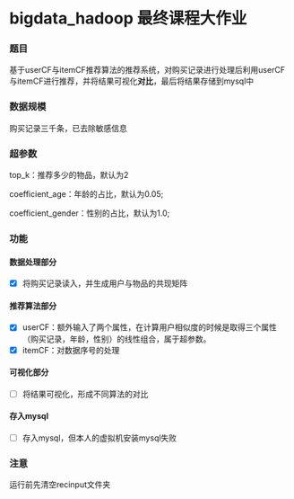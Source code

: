 # bigdata_hadoop 最终课程大作业
### 题目
基于userCF与itemCF推荐算法的推荐系统，对购买记录进行处理后利用userCF与itemCF进行推荐，并将结果可视化**对比**，最后将结果存储到mysql中

### 数据规模
购买记录三千条，已去除敏感信息

### 超参数
top_k：推荐多少的物品，默认为2

coefficient_age：年龄的占比，默认为0.05;

coefficient_gender：性别的占比，默认为1.0;

### 功能
#### 数据处理部分
- [x] 将购买记录读入，并生成用户与物品的共现矩阵
#### 推荐算法部分
- [x] userCF：额外输入了两个属性，在计算用户相似度的时候是取得三个属性（购买记录，年龄，性别）的线性组合，属于超参数。
- [x] itemCF：对数据序号的处理
#### 可视化部分
- [ ] 将结果可视化，形成不同算法的对比
#### 存入mysql
- [ ] 存入mysql，但本人的虚拟机安装mysql失败

### 注意
运行前先清空recinput文件夹